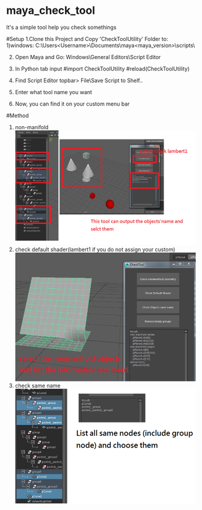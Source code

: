 # maya_check_tool
It's a simple tool help you check somethings

#Setup
1.Clone this Project and Copy 'CheckToolUtility' Folder to:
    1)windows:  C:\Users\<Username>\Documents\maya\<maya_version>\scripts\

2. Open Maya and Go: Windows\General Editors\Script Editor

3. In Python tab input
    #import CheckToolUtility
    #reload(CheckToolUtility)

4. Find Script Editor topbar> File\Save Script to Shelf..

5. Enter what tool name you want

6. Now, you can find it on your custom menu bar

#Method
1. non-manifold
![alt text](https://github.com/gcheih/maya_check_tool/blob/master/testProjects/readme/default_shader.png)
2. check default shader(lambert1 if you do not assign your custom)
![alt text](https://github.com/gcheih/maya_check_tool/blob/master/testProjects/readme/non.png?raw=true)
3. check same name
![alt text](https://github.com/gcheih/maya_check_tool/blob/master/testProjects/readme/same_name.png)